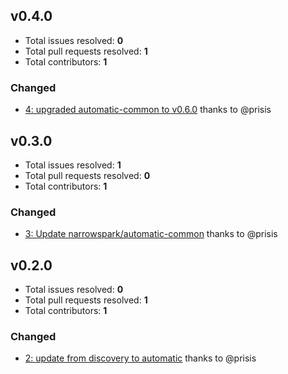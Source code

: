 ## v0.4.0

- Total issues resolved: **0**
- Total pull requests resolved: **1**
- Total contributors: **1**

### Changed

 - [4: upgraded automatic-common to v0.6.0](https://github.com/narrowspark/configurators/pull/4) thanks to @prisis

## v0.3.0

- Total issues resolved: **1**
- Total pull requests resolved: **0**
- Total contributors: **1**

### Changed

 - [3: Update narrowspark/automatic-common](https://github.com/narrowspark/configurators/issues/3) thanks to @prisis

## v0.2.0

- Total issues resolved: **0**
- Total pull requests resolved: **1**
- Total contributors: **1**

### Changed

 - [2: update from discovery to automatic](https://github.com/narrowspark/configurators/pull/2) thanks to @prisis

